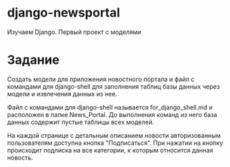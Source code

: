 # django-newsportal
Изучаем Django. Первый проект с моделями

# Задание

Создать модели для приложения новостного портала и файл с командами для 
django-shell для заполнения таблиц базы данных через модели и извлечения 
данных из нее.

Файл с командами для django-shell называется for_django_shell.md и расположен
в папке News_Portal. До выполнения команд из него база данных содержит пустые
таблицы всех моделей.

На каждой странице с детальным описанием новости авторизованным пользователям
доступна кнопка "Подписаться". При нажатии на кнопку происходит подписка на 
все категории, к которым относится данная новость.
